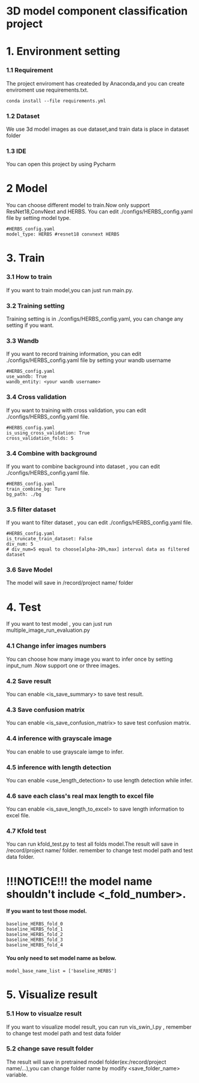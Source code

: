 # 3D model component classification project
# 1. Environment setting
### 1.1 Requirement
The project enviroment has createded by Anaconda,and you can create enviroment use requirements.txt.
```
conda install --file requirements.yml
``` 

### 1.2 Dataset
We use 3d model images as oue dataset,and 
train data is place in dataset folder
### 1.3 IDE
You can open this project by using Pycharm
# 2 Model
You can choose different model to train.Now only support ResNet18,ConvNext and HERBS. You can edit ./configs/HERBS_config.yaml file by setting model type.
```
#HERBS_config.yaml
model_type: HERBS #resnet18 convnext HERBS
```

# 3. Train

### 3.1 How to train
If you want to train model,you can just run main.py.

### 3.2 Training setting
Training setting is in ./configs/HERBS_config.yaml, you can change any setting if you want.


### 3.3 Wandb
If you want to record training information, you can edit ./configs/HERBS_config.yaml file by setting your wandb username
 
```
#HERBS_config.yaml
use_wandb: True
wandb_entity: <your wandb username>
```
### 3.4 Cross validation
If you want to training with cross validation, you can edit ./configs/HERBS_config.yaml file.
```
#HERBS_config.yaml
is_using_cross_validation: True
cross_validation_folds: 5
```
### 3.4 Combine with background
If you want to combine background into dataset , you can edit ./configs/HERBS_config.yaml file.
```
#HERBS_config.yaml
train_combine_bg: Ture
bg_path: ./bg
```
### 3.5 filter dataset
If you want to filter dataset , you can edit ./configs/HERBS_config.yaml file.

```
#HERBS_config.yaml
is_truncate_train_dataset: False
div_num: 5
# div_num=5 equal to choose[alpha-20%,max] interval data as filtered dataset
```
### 3.6 Save Model
The model will save in /record/project name/ folder


# 4. Test

If you want to test model , you can just run multiple_image_run_evaluation.py

 ### 4.1 Change infer images numbers
 You can choose how many image you  want to infer once by setting input_num .Now support one or three images.
 ### 4.2 Save result
 You can enable <is_save_summary> to save test result.
 ### 4.3 Save confusion matrix
 You can enable <is_save_confusion_matrix> to save test confusion matrix.
 ### 4.4 inference with grayscale image
 You can enable <isgrayscale> to use grayscale iamge to infer.
 ### 4.5 inference with length detection
 You can enable <use_length_detection> to use length detection while infer.
 ### 4.6 save each class's real max length to excel file
 You can enable <is_save_length_to_excel> to save length information to excel file.
### 4.7 Kfold test
 You can run kfold_test.py to test all folds model.The result will save in /record/project name/ folder. remember to change test model path and test data folder.

 # !!!NOTICE!!! the model name shouldn't include <_fold_number>.


#### If you want to test those model.
    baseline_HERBS_fold_0
    baseline_HERBS_fold_1
    baseline_HERBS_fold_2
    baseline_HERBS_fold_3
    baseline_HERBS_fold_4
#### You only need to set model name as below.
 ```
 model_base_name_list = ['baseline_HERBS']
 ```


# 5. Visualize result

### 5.1 How to visualze result
If you want to visualize model result, you can run vis_swin_l.py , remember to change test model path and test data folder
### 5.2 change save result folder
The result will save in pretrained model folder(ex:/record/project name/...),you can change folder name by modify <save_folder_name> variable.